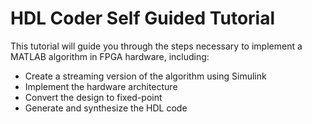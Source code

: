 # HDL Coder Self Guided Tutorial
This tutorial will guide you through the steps necessary to implement a MATLAB algorithm in FPGA hardware, including:
* Create a streaming version of the algorithm using Simulink
* Implement the hardware architecture
* Convert the design to fixed-point
* Generate and synthesize the HDL code
